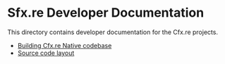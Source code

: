 # Sfx.re Developer Documentation

This directory contains developer documentation for the Cfx.re projects.

* [Building Cfx.re Native codebase](./building.md)
* [Source code layout](./layout.md)
